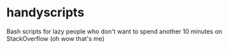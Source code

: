 # handyscripts
Bash scripts for lazy people who don't want to spend another 10 minutes on StackOverflow (oh wow that's me)
